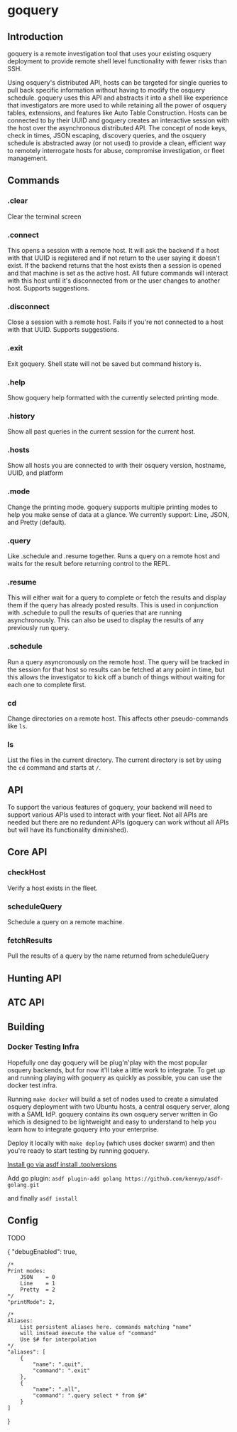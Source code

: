 # goquery

## Introduction

goquery is a remote investigation tool that uses your existing osquery deployment to provide remote shell level functionality with fewer risks than SSH.

Using osquery's distributed API, hosts can be targeted for single queries to pull back specific information without having to modify the osquery schedule. goquery uses this API and abstracts it into a shell like experience that investigators are more used to while retaining all the power of osquery tables, extensions, and features like Auto Table Construction. Hosts can be connected to by their UUID and goquery creates an interactive session with the host over the asynchronous distributed API. The concept of node keys, check in times, JSON escaping, discovery queries, and the osquery schedule is abstracted away (or not used) to provide a clean, efficient way to remotely interrogate hosts for abuse, compromise investigation, or fleet management.

## Commands

### .clear
Clear the terminal screen

### .connect <UUID>
This opens a session with a remote host. It will ask the backend if a host with that UUID is registered and if not return to the user saying it doesn't exist. If the backend returns that the host exists then a session is opened and that machine is set as the active host. All future commands will interact with this host until it's disconnected from or the user changes to another host. Supports suggestions.

### .disconnect <UUID>
Close a session with a remote host. Fails if you're not connected to a host with that UUID. Supports suggestions.

### .exit
Exit goquery. Shell state will not be saved but command history is.

### .help
Show goquery help formatted with the currently selected printing mode.

### .history
Show all past queries in the current session for the current host.

### .hosts
Show all hosts you are connected to with their osquery version, hostname, UUID, and platform

### .mode <PrintMode>
Change the printing mode. goquery supports multiple printing modes to help you make sense of data at a glance. We currently support: Line, JSON, and Pretty (default).

### .query <query>
Like .schedule and .resume together. Runs a query on a remote host and waits for the result before returning control to the REPL.

### .resume <queryName>
This will either wait for a query to complete or fetch the results and display them if the query has already posted results. This is used in conjunction with .schedule to pull the results of queries that are running asynchronously. This can also be used to display the results of any previously run query.

### .schedule <query>
Run a query asyncronously on the remote host. The query will be tracked in the session for that host so results can be fetched at any point in time, but this allows the investigator to kick off a bunch of things without waiting for each one to complete first.

### cd <DIR>
Change directories on a remote host. This affects other pseudo-commands like `ls`.

### ls
List the files in the current directory. The current directory is set by using the `cd` command and starts at `/`.

## API

To support the various features of goquery, your backend will need to support various APIs used to interact with your fleet. Not all APIs are needed but there are no redundent APIs (goquery can work without all APIs but will have its functionality diminished).

## Core API

### checkHost
Verify a host exists in the fleet.

### scheduleQuery
Schedule a query on a remote machine.

### fetchResults
Pull the results of a query by the name returned from scheduleQuery

## Hunting API

## ATC API


## Building

### Docker Testing Infra
Hopefully one day goquery will be plug'n'play with the most popular osquery backends, but for now it'll take a little work to integrate. To get up and running playing with goquery as quickly as possible, you can use the docker test infra.

Running `make docker` will build a set of nodes used to create a simulated osquery deployment with two Ubuntu hosts, a central osquery server, along with a SAML IdP. goquery contains its own osquery server written in Go which is designed to be lightweight and easy to understand to help you learn how to integrate goquery into your enterprise.

Deploy it locally with `make deploy` (which uses docker swarm) and then you're ready to start testing by running goquery.

[Install go via asdf install .toolversions](https://asdf-vm.com/#/core-manage-asdf-vm)

Add go plugin: `asdf plugin-add golang https://github.com/kennyp/asdf-golang.git`

and finally `asdf install`


## Config

TODO

{
    "debugEnabled": true,

    /*
    Print modes:
        JSON    = 0
        Line    = 1
        Pretty  = 2
    */
    "printMode": 2,

    /*
    Aliases:
        List persistent aliases here. commands matching "name"
        will instead execute the value of "command"
        Use $# for interpolation
    */
    "aliases": [
        {
            "name": ".quit",
            "command": ".exit"
        },
        {
            "name": ".all",
            "command": ".query select * from $#"
        }
    ]
}